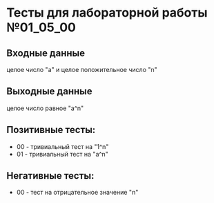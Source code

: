 # Тесты для лабораторной работы №01_05_00
## Входные данные
целое число "a" и целое положительное число "n"
## Выходные данные
целое число равное "a^n"
## Позитивные тесты:
- 00 - тривиальный тест на "1^n"
- 01 - тривиальный тест на "a^n"
## Негативные тесты:
- 00 - тест на отрицательное значение "n"